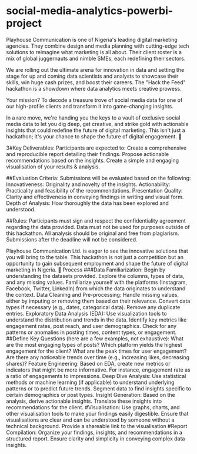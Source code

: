 # social-media-analytics-powerbi-project
Playhouse Communication is one of Nigeria's leading digital marketing agencies. They combine design and media planning with cutting-edge tech solutions to reimagine what marketing is all about. Their client roster is a mix of global juggernauts and nimble SMEs, each redefining their sectors.

We are rolling out the ultimate arena for innovation in data and setting the stage for up and coming data scientists and analysts to showcase their skills, win huge cash prizes, and boost their careers. The "Hack the Feed" hackathon is a showdown where data analytics meets creative prowess.

Your mission? To decode a treasure trove of social media data for one of our high-profile clients and transform it into game-changing insights.

In a rare move, we're handing you the keys to a vault of exclusive social media data to let you dig deep, get creative, and strike gold with actionable insights that could redefine the future of digital marketing.  This isn't just a hackathon; it's your chance to shape the future of digital engagement. 🚀

3#Key Deliverables:
Participants are expected to:
Create a comprehensive and reproducible report detailing their findings.
Propose actionable recommendations based on the insights.
Create a simple and engaging visualisation of your results & analysis.

##Evaluation Criteria:
Submissions will be evaluated based on the following:
Innovativeness:
Originality and novelty of the insights.
Actionability:
Practicality and feasibility of the recommendations.
Presentation Quality:
Clarity and effectiveness in conveying findings in writing and visual form.
Depth of Analysis:
How thoroughly the data has been explored and understood.

##Rules:
Participants must sign and respect the confidentiality agreement regarding the data provided.
Data must not be used for purposes outside of this hackathon.
All analysis should be original and free from plagiarism.
Submissions after the deadline will not be considered.

Playhouse Communication Ltd. is eager to see the innovative solutions that you will bring to the table. This hackathon is not just a competition but an opportunity to gain subsequent employment and shape the future of digital marketing in Nigeria.
👣 Process
###Data Familiarization: 
Begin by understanding the datasets provided. Explore the columns, types of data, and any missing values.
Familiarize yourself with the platforms (Instagram, Facebook, Twitter, LinkedIn) from which the data originates to understand the context.
Data Cleaning and Pre-processing: 
Handle missing values, either by imputing or removing them based on their relevance.
Convert data types if necessary (e.g., dates, categorical data).
Remove any duplicate entries.
Exploratory Data Analysis (EDA): 
Use visualization tools to understand the distribution and trends in the data.
Identify key metrics like engagement rates, post reach, and user demographics.
Check for any patterns or anomalies in posting times, content types, or engagement.
##Define Key Questions (here are a few examples, not exhaustive): 
What are the most engaging types of posts?
Which platform yields the highest engagement for the client?
What are the peak times for user engagement?
Are there any noticeable trends over time (e.g., increasing likes, decreasing shares)?
Feature Engineering: 
Based on EDA, create new metrics or indicators that might be more informative. For instance, engagement rate as a ratio of engagements to impressions.
Deep Dive Analysis: 
Use statistical methods or machine learning (if applicable) to understand underlying patterns or to predict future trends.
Segment data to find insights specific to certain demographics or post types.
Insight Generation: 
Based on the analysis, derive actionable insights.
Translate these insights into recommendations for the client.
#Visualisation: 
Use graphs, charts, and other visualisation tools to make your findings easily digestible.
Ensure that visualisations are clear and can be understood by someone without a technical background.
Provide a shareable link to the visualisation
#Report Compilation: 
Organize your findings, insights, and recommendations in a structured report.
Ensure clarity and simplicity in conveying complex data insights.
